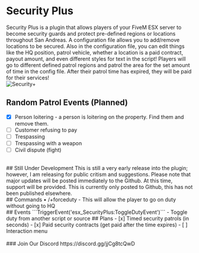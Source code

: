 # Security Plus
Security Plus is a plugin that allows players of your FiveM ESX server to become security guards and protect pre-defined regions or locations throughout San Andreas. A configuration file allows you to add/remove locations to be secured. Also in the configuration file, you can edit things like the HQ position, patrol vehicle, whether a location is a paid contract, payout amount, and even different styles for text in the script! Players will go to different defined patrol regions and patrol the area for the set amount of time in the config file. After their patrol time has expired, they will be paid for their services!
<br>
![Security+](https://i.imgur.com/cElRyrE.png)
<br>
## Random Patrol Events (Planned)
- [x] Person loitering - a person is loitering on the property. Find them and remove them.
- [ ] Customer refusing to pay
- [ ] Trespassing
- [ ] Trespassing with a weapon
- [ ] Civil dispute (fight)
<br>
## Still Under Development
This is still a very early release into the plugin; however, I am releasing for public critism and suggestions. Please note that major updates will be posted immediately to the Github. At this time, support will be provided. This is currently only posted to Github, this has not been published elsewhere.
<br>
## Commands
• /+forceduty - This will allow the player to go on duty without going to HQ
<br>
## Events
```TriggerEvent('esx_SecurityPlus:ToggleDutyEvent')``` - Toggle duty from another script or source
## Plans
- [x] Timed security patrols (in seconds)
- [x] Paid security contracts (get paid after the time expires)
- [ ] Interaction menu
<br><br>
### Join Our Discord
https://discord.gg/jjCg8tcQwD
